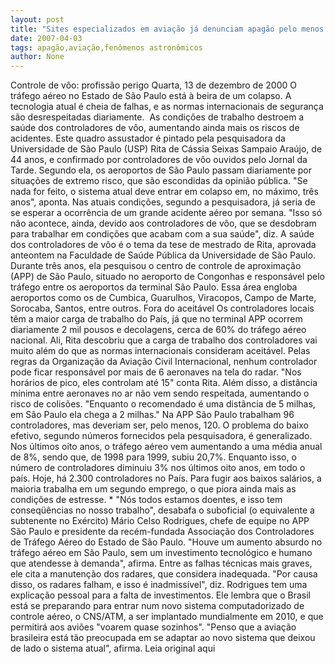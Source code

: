```yaml
---
layout: post
title: "Sites especializados em aviação já denunciam apagão pelo menos desde 2000"
date: 2007-04-03
tags: apagão,aviação,fenômenos astronômicos
author: None
---
```

Controle de vôo: profissão perigo
Quarta, 13 de dezembro de 2000
O tráfego aéreo no Estado de São Paulo está à beira de um colapso. 
A tecnologia atual é cheia de falhas, e as normas internacionais de segurança são desrespeitadas diariamente.&nbsp; 
As condições de trabalho destroem a saúde dos controladores de vôo, aumentando ainda mais os riscos de acidentes. 
Este quadro assustador é pintado pela pesquisadora da Universidade de São Paulo (USP) Rita de Cássia Seixas Sampaio Araújo, de 44 anos, e confirmado por controladores de vôo ouvidos pelo Jornal da Tarde. 
Segundo ela, os aeroportos de São Paulo passam diariamente por situações de extremo risco, que são escondidas da opinião pública.
\"Se nada for feito, o sistema atual deve entrar em colapso em, no máximo, três anos\", aponta. 
Nas atuais condições, segundo a pesquisadora, já seria de se esperar a ocorrência de um grande acidente aéreo por semana. 
\"Isso só não acontece, ainda, devido aos controladores de vôo, que se desdobram para trabalhar em condições que acabam com a sua saúde\", diz. 
A saúde dos controladores de vôo é o tema da tese de mestrado de Rita, aprovada anteontem na Faculdade de Saúde Pública da Universidade de São Paulo. 
Durante três anos, ela pesquisou o centro de controle de aproximação (APP) de São Paulo, situado no aeroporto de Congonhas e responsável pelo tráfego entre os aeroportos da terminal São Paulo.
Essa área engloba aeroportos como os de Cumbica, Guarulhos, Viracopos, Campo de Marte, Sorocaba, Santos, entre outros. 
Fora do aceitável 
Os controladores locais têm a maior carga de trabalho do País, já que no terminal APP ocorrem diariamente 2 mil pousos e decolagens, cerca de 60% do tráfego aéreo nacional. 
Ali, Rita descobriu que a carga de trabalho dos controladores vai muito além do que as normas internacionais consideram aceitável. 
Pelas regras da Organização da Aviação Civil Internacional, nenhum controlador pode ficar responsável por mais de 6 aeronaves na tela do radar.
\"Nos horários de pico, eles controlam até 15\" conta Rita. Além disso, a distância mínima entre aeronaves no ar não vem sendo respeitada, aumentando o risco de colisões. 
\"Enquanto o recomendado é uma distância de 5 milhas, em São Paulo ela chega a 2 milhas.\" 
Na APP São Paulo trabalham 96 controladores, mas deveriam ser, pelo menos, 120. O problema do baixo efetivo, segundo números fornecidos pela pesquisadora, é generalizado. 
Nos últimos oito anos, o tráfego aéreo vem aumentando a uma média anual de 8%, sendo que, de 1998 para 1999, subiu 20,7%.
Enquanto isso, o número de controladores diminuiu 3% nos últimos oito anos, em todo o país. 
Hoje, há 2.300 controladores no País. 
Para fugir aos baixos salários, a maioria trabalha em um segundo emprego, o que piora ainda mais as condições de estresse. *
\"Nós todos estamos doentes, e isso tem conseqüências no nosso trabalho\", desabafa o suboficial (o equivalente a subtenente no Exército) Mário Celso Rodrigues, chefe de equipe no APP São Paulo e presidente da recém-fundada Associação dos Controladores de Tráfego Aéreo do Estado de São Paulo. 
\"Houve um aumento absurdo no tráfego aéreo em São Paulo, sem um investimento tecnológico e humano que atendesse à demanda\", afirma. 
Entre as falhas técnicas mais graves, ele cita a manutenção dos radares, que considera inadequada. 
\"Por causa disso, os radares falham, e isso é inadmissível\", diz. Rodrigues tem uma explicação pessoal para a falta de investimentos. 
Ele lembra que o Brasil está se preparando para entrar num novo sistema computadorizado de controle aéreo, o CNS/ATM, a ser implantado mundialmente em 2010, e que permitirá aos aviões \"voarem quase sozinhos\".
\"Penso que a aviação brasileira está tão preocupada em se adaptar ao novo sistema que deixou de lado o sistema atual\", afirma.
Leia original aqui 